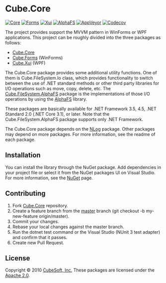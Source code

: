 Cube.Core
====

[![Core](https://badgen.net/nuget/v/cube.core?label=core)](https://www.nuget.org/packages/cube.core/)
[![Forms](https://badgen.net/nuget/v/cube.forms?label=forms)](https://www.nuget.org/packages/cube.forms/)
[![Xui](https://badgen.net/nuget/v/cube.xui?label=xui)](https://www.nuget.org/packages/cube.xui/)
[![AlphaFS](https://badgen.net/nuget/v/cube.filesystem.alphafs?label=alphafs)](https://www.nuget.org/packages/cube.filesystem.alphafs/)
[![AppVeyor](https://badgen.net/appveyor/ci/clown/cube-core)](https://ci.appveyor.com/project/clown/cube-core)
[![Codecov](https://badgen.net/codecov/c/github/cube-soft/cube.core)](https://codecov.io/gh/cube-soft/cube.core)

The project provides support the MVVM pattern in WinForms or WPF applications. This project can be roughly divided into the three packages as follows:

* [Cube.Core](https://www.nuget.org/packages/cube.core/)
* [Cube.Forms](https://www.nuget.org/packages/cube.forms/) (WinForms)
* [Cube.Xui](https://www.nuget.org/packages/cube.xui/) (WPF)

The Cube.Core package provides some additional utility functions. One of them is Cube.FileSystem.Io class, which provides functionality to switch between the use of .NET standard methods or other third party libraries for I/O operations such as move, copy, delete, etc. The [Cube.FileSystem.AlphaFS](https://www.nuget.org/packages/cube.filesystem.alphafs/) package is the implementations of those I/O operations by using the [AlphaFS](https://alphafs.alphaleonis.com/) library.

These packages are basically available for .NET Framework 3.5, 4.5, .NET Standard 2.0 (.NET Core 3.1), or later. Note that the Cube.FileSystem.AlphaFS package supports only .NET Framework.

The Cube.Core package depends on the [NLog](https://www.nuget.org/packages/NLog/) package. Other packages may depend on more packages. For more information, see the readme of each package.

## Installation

You can install the library through the NuGet package. Add dependencies in your project file or select it from the NuGet packages UI on Visual Studio. For more information, see the [NuGet](https://www.nuget.org/packages/cube.core/) page.

## Contributing

1. Fork [Cube.Core](https://github.com/cube-soft/cube.core/fork) repository.
2. Create a feature branch from the [master](https://github.com/cube-soft/cube.core/tree/master) branch (git checkout -b my-new-feature origin/master).
3. Commit your changes.
4. Rebase your local changes against the master branch.
5. Run the dotnet test command or the Visual Studio (NUnit 3 test adapter) and confirm that it passes.
6. Create new Pull Request.

## License

Copyright © 2010 [CubeSoft, Inc.](https://www.cube-soft.jp/)
These packages are licensed under the [Apache 2.0](https://github.com/cube-soft/cube.core/blob/master/License.txt).